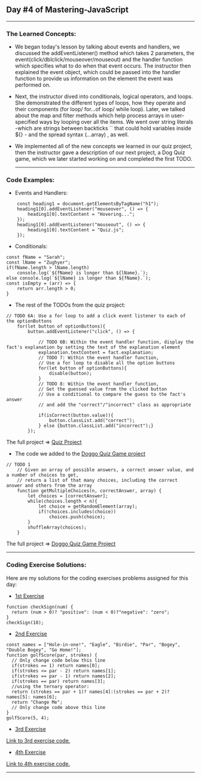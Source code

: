 ## Day #4 of Mastering-JavaScript
---

  ### The Learned Concepts:

- We began today's lesson by talking about events and handlers, we discussed the addEventListener() method which takes 2 parameters, the event(click/dblclick/mouseover/mouseout) and the handler function which specifies what to do when that event occurs. The instructor then explained the event object, which could be passed into the handler function to provide us information on the element the event was performed on. 

- Next, the instructor dived into conditionals, logical operators, and loops. She demonstrated the different types of loops, how they operate and their components (for loop/ for…of loop/ while loop). Later, we talked about the map and filter methods which help process arrays in user-specified ways by looping over all the items. We went over string literals -which are strings between backticks `` that could hold variables inside ${} - and the spread syntax (...array) , as well.

- We implemented all of the new concepts we learned in our quiz project, then the instructor gave a description of our next project, a Dog Quiz game, which we later started working on and completed the first TODO.


  ---
 ### Code Examples: 

- Events and Handlers:
```
    const heading1 = document.getElementsByTagName("h1");
    heading1[0].addEventListener("mouseover", () => {
        heading1[0].textContent = "Hovering...";
    });
    heading1[0].addEventListener("mouseout", () => {
        heading1[0].textContent = "Quiz.js";
    });
```

 - Conditionals:
```
const fName = "Sarah";
const lName = "Zughyer";
if(fName.length > lName.length)
    console.log(`${fName} is longer than ${lName}.`);
else console.log(`${lName} is longer than ${fName}.`);
const isEmpty = (arr) => {
    return arr.length > 0;
}
```

- The rest of the TODOs from the quiz project:
```
// TODO 6A: Use a for loop to add a click event listener to each of the optionButtons
    for(let button of optionButtons){
        button.addEventListener("click", () => {
            
            // TODO 6B: Within the event handler function, display the fact's explanation by setting the text of the explanation element
            explanation.textContent = fact.explanation; 
            // TODO 7: Within the event handler function, 
            // Use a for loop to disable all the option buttons
            for(let button of optionButtons){
                disable(button);
            }
            // TODO 8: Within the event handler function,
            // Get the guessed value from the clicked button
            // Use a conditional to compare the guess to the fact's answer
            // and add the "correct"/"incorrect" class as appropriate
            
            if(isCorrect(button.value)){
                button.classList.add("correct");
            } else {button.classList.add("incorrect");}
        });
```
The full project => [Quiz Project](https://github.com/SomeCoder23/Mastering-JavaScript-in-20-Days/blob/main/CodeExamples/quizProject.js)

- The code we added to the [Doggo Quiz Game project](https://anjana.dev/javascript-first-steps/3-doggofetch-starter.html)
```
// TODO 1
    // Given an array of possible answers, a correct answer value, and a number of choices to get,
    // return a list of that many choices, including the correct answer and others from the array
    function getMultipleChoices(n, correctAnswer, array) {
        let choices = [correctAnswer];
        while(choices.length < n){
            let choice = getRandomElement(array);
            if(!choices.includes(choice))
                choices.push(choice);
        }
        shuffleArray(choices);
    }
```
The full project => [Doggo Quiz Game Project](https://github.com/SomeCoder23/Mastering-JavaScript-in-20-Days/blob/main/CodeExamples/DoggoGame.js)

---
 ### Coding Exercise Solutions:
 Here are my solutions for the coding exercises problems assigned for this day:
 
 -  [1st Exercise](https://www.freecodecamp.org/learn/javascript-algorithms-and-data-structures/basic-javascript/use-multiple-conditional-ternary-operators)
```
function checkSign(num) {
  return (num > 0)? "positive": (num < 0)?"negative": "zero";
}
checkSign(10);
```
 -  [2nd Exercise](https://www.freecodecamp.org/learn/javascript-algorithms-and-data-structures/basic-javascript/golf-code)
```
const names = ["Hole-in-one!", "Eagle", "Birdie", "Par", "Bogey", "Double Bogey", "Go Home!"];
function golfScore(par, strokes) {
  // Only change code below this line
  if(strokes == 1) return names[0];
  if(strokes <= par - 2) return names[1];
  if(strokes == par - 1) return names[2];
  if(strokes == par) return names[3];
  //using the ternary operator:
  return (strokes == par + 1)? names[4]:(strokes == par + 2)? names[5]: names[6];
  return "Change Me";
  // Only change code above this line
}
golfScore(5, 4);
```
 -  [3rd Exercise](https://www.freecodecamp.org/learn/javascript-algorithms-and-data-structures/functional-programming/use-the-map-method-to-extract-data-from-an-array)

[Link to 3rd exercise code.](https://github.com/SomeCoder23/Mastering-JavaScript-in-20-Days/blob/main/CodeExamples/D4_E3.js)

 -  [4th Exercise](https://www.freecodecamp.org/learn/javascript-algorithms-and-data-structures/functional-programming/use-the-filter-method-to-extract-data-from-an-array)

[Link to 4th exercise code.](https://github.com/SomeCoder23/Mastering-JavaScript-in-20-Days/blob/main/CodeExamples/D4_E4.js)

---
